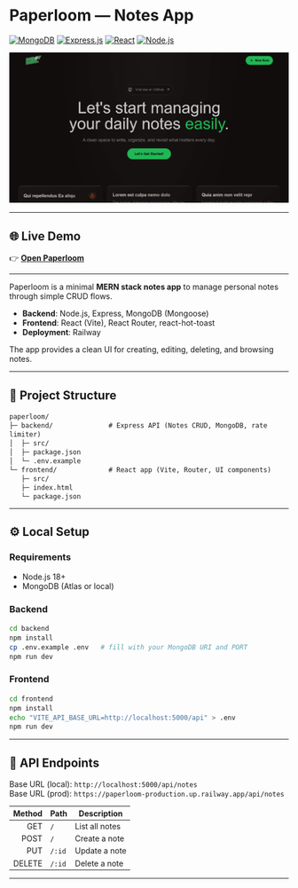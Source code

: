 # Paperloom — Notes App

[![MongoDB](https://img.shields.io/badge/MongoDB-4EA94B?style=for-the-badge&logo=mongodb&logoColor=white)](https://www.mongodb.com/)
[![Express.js](https://img.shields.io/badge/Express.js-000000?style=for-the-badge&logo=express&logoColor=white)](https://expressjs.com/)
[![React](https://img.shields.io/badge/React-20232A?style=for-the-badge&logo=react&logoColor=61DAFB)](https://react.dev/)
[![Node.js](https://img.shields.io/badge/Node.js-43853D?style=for-the-badge&logo=node.js&logoColor=white)](https://nodejs.org/)

<a href="https://paperloom-production.up.railway.app/">

![Preview Paperloom Website](.github/screenshot-paperloom.webp)

</a>

---

## 🌐 Live Demo

👉 **[Open Paperloom](https://paperloom-production.up.railway.app/)**  

---

Paperloom is a minimal **MERN stack notes app** to manage personal notes through simple CRUD flows.

- **Backend**: Node.js, Express, MongoDB (Mongoose)
- **Frontend**: React (Vite), React Router, react-hot-toast
- **Deployment**: Railway

The app provides a clean UI for creating, editing, deleting, and browsing notes.

---

## 📂 Project Structure

```
paperloom/
├─ backend/              # Express API (Notes CRUD, MongoDB, rate limiter)
│  ├─ src/
│  ├─ package.json
│  └─ .env.example
└─ frontend/             # React app (Vite, Router, UI components)
   ├─ src/
   ├─ index.html
   └─ package.json
```

---

## ⚙️ Local Setup

### Requirements
- Node.js 18+
- MongoDB (Atlas or local)

### Backend
```bash
cd backend
npm install
cp .env.example .env   # fill with your MongoDB URI and PORT
npm run dev
```

### Frontend
```bash
cd frontend
npm install
echo "VITE_API_BASE_URL=http://localhost:5000/api" > .env
npm run dev
```

---

## 📡 API Endpoints

Base URL (local): `http://localhost:5000/api/notes`  
Base URL (prod):  `https://paperloom-production.up.railway.app/api/notes`

| Method | Path   | Description    |
|------: |------- |----------------|
| GET    | `/`    | List all notes |
| POST   | `/`    | Create a note  |
| PUT    | `/:id` | Update a note  |
| DELETE | `/:id` | Delete a note  |

---
